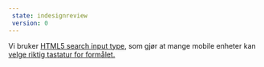 ```yaml
---
 state: indesignreview
 version: 0
---
```

Vi bruker [HTML5 search input type](http://dev.w3.org/html5/markup/input.search.html), som gjør at mange mobile enheter kan [velge riktig tastatur for formålet.](http://diveintohtml5.info/forms.html)
